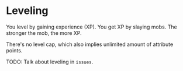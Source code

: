 # Leveling

You level by gaining experience (XP). You get XP by slaying mobs. The stronger the mob, the more XP.

There's no level cap, which also implies unlimited amount of attribute points.

TODO: Talk about leveling in `issues`.
